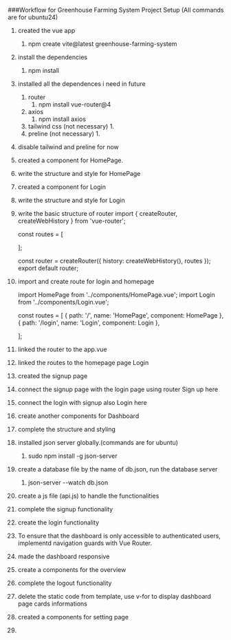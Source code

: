 ###Workflow for Greenhouse Farming System Project Setup
(All commands are for ubuntu24)
1. created the vue app
    1. npm create vite@latest greenhouse-farming-system
2. install the dependencies 
    1. npm install
3. installed all the dependences i need in future
    1. router
        1. npm install vue-router@4
    2. axios
        1. npm install axios
    3. tailwind css (not necessary)
        1.
    4. preline (not necessary)
        1. 
4. disable tailwind and preline for now
5. created a component for HomePage. 
6. write the structure and style for HomePage
7. created a component for Login
8. write the structure and style for Login
9. write the basic structure of router
    import { createRouter, createWebHistory } from 'vue-router';

	const routes = [
        
	  
	];

	const router = createRouter({
	  history: createWebHistory(),
	  routes
	});
	export default router;
10. import and create route for login and homepage

    import HomePage from '../components/HomePage.vue';
    import Login from '../components/Login.vue';

    const routes = [
	  {
	    path: '/',
	    name: 'HomePage',
	    component: HomePage
	  },
	  {
	    path: '/login',
	    name: 'Login',
	    component: Login
	  },
	  
	];


11. linked the router to the app.vue
    <router-view></router-view>
12. linked the routes to the homepage page
    <router-link to="/login">Login</router-link>
13. created the signup page
14. connect the signup page with the login page using router
    <router-link to="/sign-up"> Sign up here</router-link> 
15. connect the login with signup also
    <router-link to="/login"> Login here</router-link>
16. create another components for Dashboard
17. complete the structure and styling
18. installed json server globally.(commands are for ubuntu)
    1. sudo npm install -g json-server
19. create a database file by the name of db.json, run the database server
    1. json-server --watch db.json
20. create a js file (api.js) to handle the functionalities
21. complete the signup functionality
21. create the login functionality
22. To ensure that the dashboard is only accessible to authenticated users, implementd navigation guards with Vue Router.
23. made the dashboard responsive
24. create a components for the overview
25. complete the logout functionality
26. delete the static code from template, use v-for to display dashboard page cards informations
27. created a components for setting page
28. 